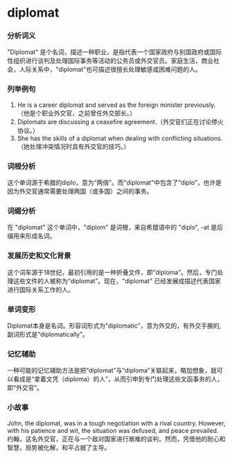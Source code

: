 # diplomat

### 分析词义

  

"Diplomat" 是个名词，描述一种职业，是指代表一个国家政府与别国政府或国际性组织进行谈判及处理国际事务等活动的公务员或外交官员。家庭生活，商业社会，人际关系中，"diplomat"也可描述很擅长处理敏感或困难问题的人。

  

### 列举例句

  

1.  He is a career diplomat and served as the foreign minister previously.（他是个职业外交官，之前曾任外交部长。）
2.  Diplomats are discussing a ceasefire agreement.（外交官们正在讨论停火协议。）
3.  She has the skills of a diplomat when dealing with conflicting situations.（她处理冲突情况时具有外交官的技巧。）

  

### 词根分析

  

这个单词源于希腊的diplo，意为“两倍”。而"diplomat"中包含了“diplo”，也许是因为外交官通常需要处理两国（或多国）之间的事务。

  

### 词缀分析

  

在 "diplomat" 这个单词中，"diplom" 是词根，来自希腊语中的 "diplo", -at 是后缀用来形成名词。

  

### 发展历史和文化背景

  

这个词车源于18世纪，最初引用的是一种折叠文件，即“diploma”。然后，专门处理这些文件的人被称为“diplomat”。现在，"diplomat" 已经发展成描述代表国家进行国际关系工作的人。

  

### 单词变形

  

Diplomat本身是名词。形容词形式为"diplomatic"，意为外交的，有外交手腕的,副词形式是“diplomatically”。

  

### 记忆辅助

  

一种可能的记忆辅助方法是把“diplomat”与“diploma”关联起来，略加想象，就可以看成是“拿着文凭（diploma）的人”，从而引申到专门处理这些文函事务的人，即“外交官”。

  

### 小故事

  

John, the diplomat, was in a tough negotiation with a rival country. However, with his patience and wit, the situation was defused, and peace prevailed.  
约翰，这名外交官，正在与一个敌对国家进行艰难的谈判。然而，凭借他的耐心和智慧，局势被化解，和平占据了主导。
